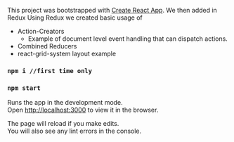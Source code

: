 This project was bootstrapped with [Create React App](https://github.com/facebookincubator/create-react-app).
We then added in Redux
Using Redux we created basic usage of
- Action-Creators
  - Example of document level event handling that can dispatch actions.
- Combined Reducers
- react-grid-system layout example

### `npm i //first time only`
### `npm start`

Runs the app in the development mode.<br>
Open [http://localhost:3000](http://localhost:3000) to view it in the browser.

The page will reload if you make edits.<br>
You will also see any lint errors in the console.

